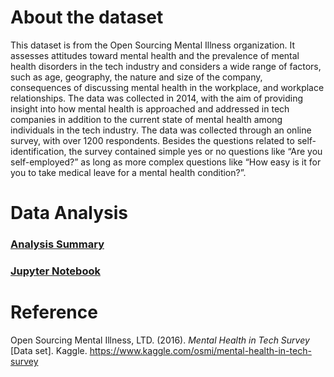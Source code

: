 # About the dataset

This dataset is from the Open Sourcing Mental Illness organization. It assesses attitudes toward mental health and the prevalence of mental health disorders in the tech industry and considers a wide range of factors, such as age, geography, the nature and size of the company, consequences of discussing mental health in the workplace, and workplace relationships. The data was collected in 2014, with the aim of providing insight into how mental health is approached and addressed in tech companies in addition to the current state of mental health among individuals in the tech industry. The data was collected through an online survey, with over 1200 respondents. Besides the questions related to self-identification, the survey contained simple yes or no questions like “Are you self-employed?” as long as more complex questions like “How easy is it for you to take medical leave for a mental health condition?”. 

# Data Analysis

### [Analysis Summary](https://github.com/cltomiyama/MentalHealthSurvey_analysis/blob/main/analysis/README.md)

### [Jupyter Notebook](https://github.com/cltomiyama/MentalHealthSurvey_analysis/blob/main/analysis/analysis_notebook.ipynb)

# Reference

Open Sourcing Mental Illness, LTD. (2016). *Mental Health in Tech Survey* [Data set]. Kaggle. https://www.kaggle.com/osmi/mental-health-in-tech-survey


